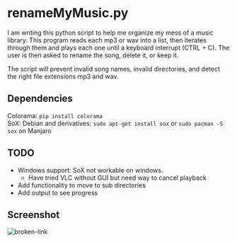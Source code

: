 # renameMyMusic.py

I am writing this python script to help me organize my mess of a music library.  This program reads each mp3 or wav into a list, then iterates through them and plays each one until a keyboard interrupt (CTRL + C). The user is then asked to rename the song, delete it, or keep it.

The script will prevent invalid song names, invalid directories, and detect the right file extensions mp3 and wav.

## Dependencies

Colorama:  `pip install colorama`  
SoX: Debian and derivatives: `sudo apt-get install sox` or `sudo pacman -S sox` on Manjaro  

## TODO

* Windows support: SoX not workable on windows.
    * Have tried VLC without GUI but need way to cancel playback
* Add functionality to move to sub directories
* Add output to see progress

## Screenshot

![broken-link](https://github.com/mitchfen/renameMyMusic/blob/master/screenshots/screen1.png)

